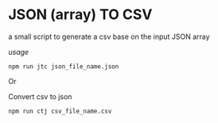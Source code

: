 # JSON (array) TO CSV
a small script to generate a csv base on the input JSON array

*usage*
```
npm run jtc json_file_name.json
```

Or

Convert csv to json

```
npm run ctj csv_file_name.csv
```

